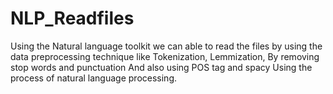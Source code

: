 # NLP_Readfiles
Using the Natural language toolkit we can able to read the files by using the data preprocessing technique like Tokenization, Lemmization, By removing stop words and punctuation And also using POS tag and spacy Using the process of  natural language processing.
